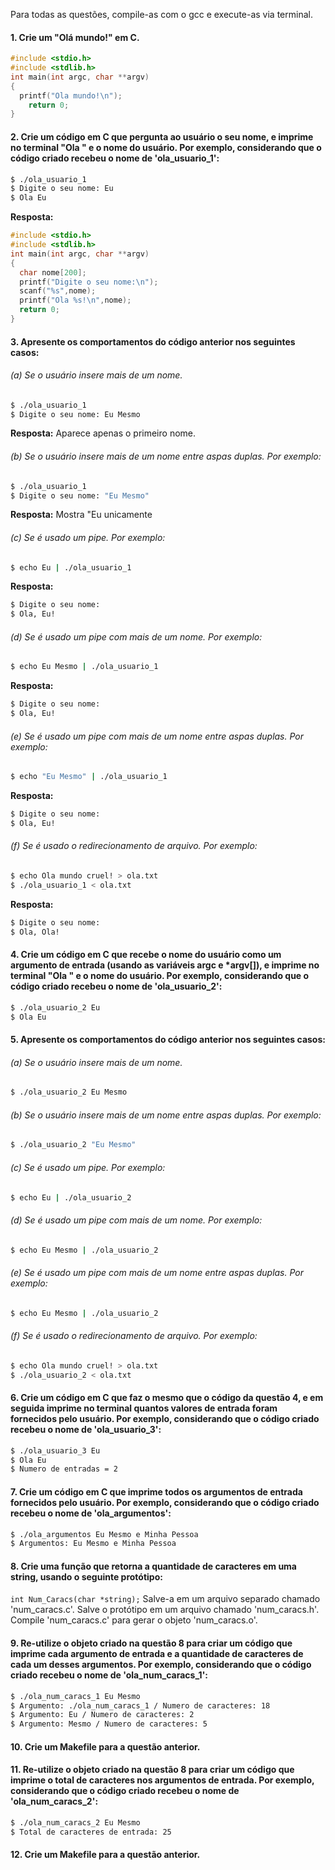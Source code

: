 Para todas as questões, compile-as com o gcc e execute-as via terminal.

#### 1. Crie um "Olá mundo!" em C.

```C
#include <stdio.h>
#include <stdlib.h>
int main(int argc, char **argv)
{
  printf("Ola mundo!\n");
	return 0;
}
```

#### 2. Crie um código em C que pergunta ao usuário o seu nome, e imprime no terminal "Ola " e o nome do usuário. Por exemplo, considerando que o código criado recebeu o nome de 'ola_usuario_1':

```bash
$ ./ola_usuario_1
$ Digite o seu nome: Eu
$ Ola Eu
```
**Resposta:**
```C
#include <stdio.h>
#include <stdlib.h>
int main(int argc, char **argv)
{
  char nome[200];
  printf("Digite o seu nome:\n");
  scanf("%s",nome);
  printf("Ola %s!\n",nome);
  return 0;
}
```
#### 3. Apresente os comportamentos do código anterior nos seguintes casos:

###### (a) Se o usuário insere mais de um nome.
```bash
$ ./ola_usuario_1
$ Digite o seu nome: Eu Mesmo
```
**Resposta:**  Aparece apenas o primeiro nome.

###### (b) Se o usuário insere mais de um nome entre aspas duplas. Por exemplo:
```bash
$ ./ola_usuario_1
$ Digite o seu nome: "Eu Mesmo"
```
**Resposta:**  Mostra "Eu unicamente

###### (c) Se é usado um pipe. Por exemplo:
```bash
$ echo Eu | ./ola_usuario_1
```
**Resposta:**  
```bash
$ Digite o seu nome:
$ Ola, Eu!
```
###### (d) Se é usado um pipe com mais de um nome. Por exemplo:
```bash
$ echo Eu Mesmo | ./ola_usuario_1
```
**Resposta:**  
```bash
$ Digite o seu nome:
$ Ola, Eu!
```

###### (e) Se é usado um pipe com mais de um nome entre aspas duplas. Por exemplo:
```bash
$ echo "Eu Mesmo" | ./ola_usuario_1
```
**Resposta:**  
```bash
$ Digite o seu nome:
$ Ola, Eu!
```

###### (f) Se é usado o redirecionamento de arquivo. Por exemplo:
```bash
$ echo Ola mundo cruel! > ola.txt
$ ./ola_usuario_1 < ola.txt
```
**Resposta:** 
```bash
$ Digite o seu nome:
$ Ola, Ola!
```
#### 4. Crie um código em C que recebe o nome do usuário como um argumento de entrada (usando as variáveis argc e *argv[]), e imprime no terminal "Ola " e o nome do usuário. Por exemplo, considerando que o código criado recebeu o nome de 'ola_usuario_2':

```bash
$ ./ola_usuario_2 Eu
$ Ola Eu
```

#### 5. Apresente os comportamentos do código anterior nos seguintes casos:

###### (a) Se o usuário insere mais de um nome.
```bash
$ ./ola_usuario_2 Eu Mesmo
```

###### (b) Se o usuário insere mais de um nome entre aspas duplas. Por exemplo:
```bash
$ ./ola_usuario_2 "Eu Mesmo"
```

###### (c) Se é usado um pipe. Por exemplo:
```bash
$ echo Eu | ./ola_usuario_2
```

###### (d) Se é usado um pipe com mais de um nome. Por exemplo:
```bash
$ echo Eu Mesmo | ./ola_usuario_2
```

###### (e) Se é usado um pipe com mais de um nome entre aspas duplas. Por exemplo:
```bash
$ echo Eu Mesmo | ./ola_usuario_2
```

###### (f) Se é usado o redirecionamento de arquivo. Por exemplo:
```bash
$ echo Ola mundo cruel! > ola.txt
$ ./ola_usuario_2 < ola.txt
```

#### 6. Crie um código em C que faz o mesmo que o código da questão 4, e em seguida imprime no terminal quantos valores de entrada foram fornecidos pelo usuário. Por exemplo, considerando que o código criado recebeu o nome de 'ola_usuario_3':

```bash
$ ./ola_usuario_3 Eu
$ Ola Eu
$ Numero de entradas = 2
```

#### 7. Crie um código em C que imprime todos os argumentos de entrada fornecidos pelo usuário. Por exemplo, considerando que o código criado recebeu o nome de 'ola_argumentos':

```bash
$ ./ola_argumentos Eu Mesmo e Minha Pessoa
$ Argumentos: Eu Mesmo e Minha Pessoa
```

#### 8. Crie uma função que retorna a quantidade de caracteres em uma string, usando o seguinte protótipo:
`int Num_Caracs(char *string);` Salve-a em um arquivo separado chamado 'num_caracs.c'. Salve o protótipo em um arquivo chamado 'num_caracs.h'. Compile 'num_caracs.c' para gerar o objeto 'num_caracs.o'.

#### 9. Re-utilize o objeto criado na questão 8 para criar um código que imprime cada argumento de entrada e a quantidade de caracteres de cada um desses argumentos. Por exemplo, considerando que o código criado recebeu o nome de 'ola_num_caracs_1':

```bash
$ ./ola_num_caracs_1 Eu Mesmo
$ Argumento: ./ola_num_caracs_1 / Numero de caracteres: 18
$ Argumento: Eu / Numero de caracteres: 2
$ Argumento: Mesmo / Numero de caracteres: 5
```

#### 10. Crie um Makefile para a questão anterior.

#### 11. Re-utilize o objeto criado na questão 8 para criar um código que imprime o total de caracteres nos argumentos de entrada. Por exemplo, considerando que o código criado recebeu o nome de 'ola_num_caracs_2':

```bash
$ ./ola_num_caracs_2 Eu Mesmo
$ Total de caracteres de entrada: 25
```

#### 12. Crie um Makefile para a questão anterior.
